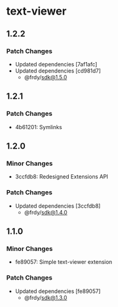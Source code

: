 # text-viewer

## 1.2.2

### Patch Changes

- Updated dependencies [7af1afc]
- Updated dependencies [cd981d7]
  - @frdy/sdk@1.5.0

## 1.2.1

### Patch Changes

- 4b61201: Symlinks

## 1.2.0

### Minor Changes

- 3ccfdb8: Redesigned Extensions API

### Patch Changes

- Updated dependencies [3ccfdb8]
  - @frdy/sdk@1.4.0

## 1.1.0

### Minor Changes

- fe89057: Simple text-viewer extension

### Patch Changes

- Updated dependencies [fe89057]
  - @frdy/sdk@1.3.0
